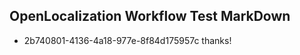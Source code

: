 ## OpenLocalization Workflow Test MarkDown
* 2b740801-4136-4a18-977e-8f84d175957c thanks!

<!--HONumber=Sep16_HO1-->


